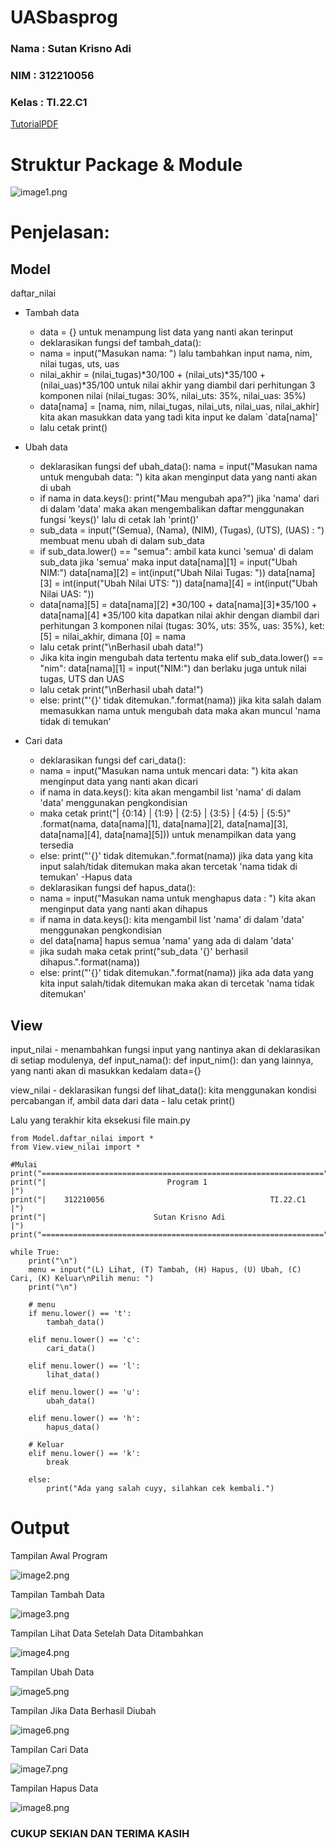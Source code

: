 # UASbasprog
### Nama    : Sutan Krisno Adi
### NIM     : 312210056
### Kelas   : TI.22.C1

[TutorialPDF](file/PROJECT%20UJIAN%20AKHIR%20SEMESTER.pdf)

# Struktur Package & Module

![image1.png](sikirinsot/ss1.png)

# Penjelasan:

## Model

daftar_nilai

- Tambah data
    - data = {} untuk menampung list data yang nanti akan terinput
    - deklarasikan fungsi def tambah_data():
    - nama = input("Masukan nama: ") lalu tambahkan input nama, nim, nilai tugas, uts, uas
    - nilai_akhir = (nilai_tugas)*30/100 + (nilai_uts)*35/100 + (nilai_uas)*35/100 untuk nilai akhir yang diambil dari perhitungan 3 komponen nilai (nilai_tugas: 30%, nilai_uts: 35%, nilai_uas: 35%)
    - data[nama] = [nama, nim, nilai_tugas, nilai_uts, nilai_uas, nilai_akhir] kita akan masukkan data yang tadi kita input ke dalam `data[nama]'
    - lalu cetak print()

- Ubah data
    - deklarasikan fungsi   def ubah_data():
    nama = input("Masukan nama untuk mengubah data: ") kita akan menginput data yang nanti akan di ubah
    - if nama in data.keys(): print("Mau mengubah apa?") jika 'nama' dari di dalam 'data' maka akan mengembalikan daftar menggunakan fungsi 'keys()' lalu di cetak lah 'print()'
    - sub_data = input("(Semua), (Nama), (NIM), (Tugas), (UTS), (UAS) : ") membuat menu ubah di dalam sub_data
    - if sub_data.lower() == "semua": ambil kata kunci 'semua' di dalam sub_data jika 'semua' maka input data[nama][1] = input("Ubah NIM:") data[nama][2] = int(input("Ubah Nilai Tugas: ")) data[nama][3] = int(input("Ubah Nilai UTS: ")) data[nama][4] = int(input("Ubah Nilai UAS: "))
    - data[nama][5] = data[nama][2] *30/100 + data[nama][3]*35/100 + data[nama][4] *35/100  kita dapatkan nilai akhir dengan diambil dari perhitungan 3 komponen nilai (tugas: 30%, uts: 35%, uas: 35%), ket: [5] = nilai_akhir, dimana [0] = nama
    - lalu cetak print("\nBerhasil ubah data!")
    - Jika kita ingin mengubah data tertentu maka elif sub_data.lower() == "nim": data[nama][1] = input("NIM:") dan berlaku juga untuk nilai tugas, UTS dan UAS
    - lalu cetak print("\nBerhasil ubah data!")
    - else: print("'{}' tidak ditemukan.".format(nama)) jika kita salah dalam memasukkan nama untuk mengubah data maka akan muncul 'nama tidak di temukan'

- Cari data
    - deklarasikan fungsi def cari_data():
    - nama = input("Masukan nama untuk mencari data: ") kita akan menginput data yang nanti akan dicari
    - if nama in data.keys(): kita akan mengambil list 'nama' di dalam 'data' menggunakan pengkondisian
    - maka cetak print("| {0:14} | {1:9} | {2:5} | {3:5} | {4:5} | {5:5}" .format(nama, data[nama][1], data[nama][2], data[nama][3], data[nama][4], data[nama][5])) untuk menampilkan data yang tersedia
    - else: print("'{}' tidak ditemukan.".format(nama)) jika data yang kita input salah/tidak ditemukan maka akan tercetak 'nama tidak di temukan'
-Hapus data
    - deklarasikan fungsi def hapus_data():
    - nama = input("Masukan nama untuk menghapus data : ") kita akan menginput data yang nanti akan dihapus
    - if nama in data.keys(): kita mengambil list 'nama' di dalam 'data' menggunakan pengkondisian
    - del data[nama] hapus semua 'nama' yang ada di dalam 'data'
    - jika sudah maka cetak print("sub_data '{}' berhasil dihapus.".format(nama))
    - else: print("'{}' tidak ditemukan.".format(nama)) jika ada data yang kita input salah/tidak ditemukan maka akan di tercetak 'nama tidak ditemukan'

## View

input_nilai
    - menambahkan fungsi input yang nantinya akan di deklarasikan di setiap modulenya, def input_nama(): def input_nim(): dan yang lainnya, yang nanti akan di masukkan kedalam data={}

view_nilai
    - deklarasikan fungsi def lihat_data(): kita menggunakan kondisi percabangan if, ambil data dari data
    - lalu cetak print()

Lalu yang terakhir kita eksekusi file main.py

    from Model.daftar_nilai import *
    from View.view_nilai import *

    #Mulai
    print("===============================================================")
    print("|                           Program 1                         |")
    print("|    312210056                                     TI.22.C1   |")
    print("|                        Sutan Krisno Adi                     |")
    print("===============================================================")

    while True:
        print("\n")
        menu = input("(L) Lihat, (T) Tambah, (H) Hapus, (U) Ubah, (C) Cari, (K) Keluar\nPilih menu: ")
        print("\n")

        # menu
        if menu.lower() == 't':
            tambah_data()

        elif menu.lower() == 'c':
            cari_data()

        elif menu.lower() == 'l':
            lihat_data()

        elif menu.lower() == 'u':
            ubah_data()

        elif menu.lower() == 'h':
            hapus_data()

        # Keluar
        elif menu.lower() == 'k':
            break

        else:
            print("Ada yang salah cuyy, silahkan cek kembali.")

# Output 

Tampilan Awal Program

![image2.png](sikirinsot/tampilanawal.png)

Tampilan Tambah Data

![image3.png](sikirinsot/tampilantambah.png)

Tampilan Lihat Data Setelah Data Ditambahkan

![image4.png](sikirinsot/tampilanlihat1.png)

Tampilan Ubah Data

![image5.png](sikirinsot/tampilanubah.png)

Tampilan Jika Data Berhasil Diubah

![image6.png](sikirinsot/berhasilubah.png)

Tampilan Cari Data

![image7.png](sikirinsot/tampilancari.png)

Tampilan Hapus Data

![image8.png](sikirinsot/hapus.png)


### CUKUP SEKIAN DAN TERIMA KASIH